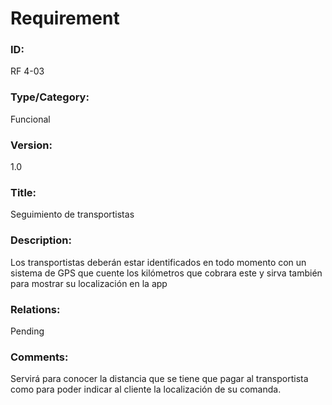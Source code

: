 # Requirement

### ID:

RF 4-03

### Type/Category:

Funcional

### Version:

1.0

### Title:

Seguimiento de transportistas

### Description:

Los transportistas deberán estar identificados en todo momento con un sistema de GPS que cuente los kilómetros que cobrara este y sirva también para mostrar su localización en la app

### Relations:

Pending

### Comments:

Servirá para conocer la distancia que se tiene que pagar al transportista como para poder indicar al cliente la localización de su comanda.
